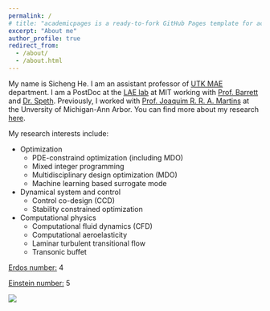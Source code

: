 ```yaml
---
permalink: /
# title: "academicpages is a ready-to-fork GitHub Pages template for academic personal websites"
excerpt: "About me"
author_profile: true
redirect_from: 
  - /about/
  - /about.html
---
```


My name is Sicheng He. 
I am an assistant professor of [UTK MAE](https://tickle.utk.edu/mae/) department.
I am a PostDoc at the [LAE lab](https://lae.mit.edu/) at MIT working with [Prof. Barrett](http://barrett.mit.edu/) and [Dr. Speth](https://lae.mit.edu/team/raymond-speth/).
Previously, I worked with [Prof. Joaquim R. R. A. Martins](https://aero.engin.umich.edu/people/martins-joaquim-r-r-a/) at the Unversity of Michigan-Ann Arbor.
You can find more about my research [here](https://sichenghe.github.io/research/).


My research interests include:

* Optimization 
  * PDE-constraind optimization (including MDO)
  * Mixed integer programming 
  * Multidisciplinary design optimization (MDO) 
  * Machine learning based surrogate mode 
* Dynamical system and control
  * Control co-design (CCD)
  * Stability constrained optimization
* Computational physics 
  * Computational fluid dynamics (CFD) 
  * Computational aeroelasticity
  * Laminar turbulent transitional flow 
  * Transonic buffet

[Erdos number:](https://mathscinet.ams.org/mathscinet/collaborationDistance.html) 4

[Einstein number:](https://mathscinet.ams.org/mathscinet/collaborationDistance.html?group_source=62280) 5

<a href="http://www.clustrmaps.com/map/Sichenghe.github.io" title="Visit tracker for Sichenghe.github.io"><img src="//www.clustrmaps.com/map_v2.png?d=_FCUdA8m1kkps-ZJKEs1uZLeMOm04rrtG03Kyii-QKw" /></a>